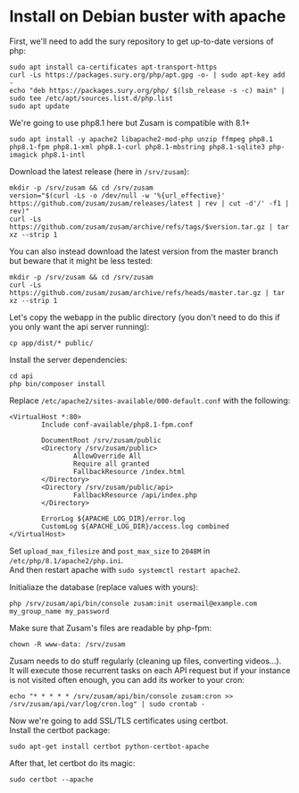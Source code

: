 Install on Debian buster with apache
====================================

First, we'll need to add the sury repository to get up-to-date versions of php:
```
sudo apt install ca-certificates apt-transport-https
curl -Ls https://packages.sury.org/php/apt.gpg -o- | sudo apt-key add -
echo "deb https://packages.sury.org/php/ $(lsb_release -s -c) main" | sudo tee /etc/apt/sources.list.d/php.list
sudo apt update
```

We're going to use php8.1 here but Zusam is compatible with 8.1+
```
sudo apt install -y apache2 libapache2-mod-php unzip ffmpeg php8.1 php8.1-fpm php8.1-xml php8.1-curl php8.1-mbstring php8.1-sqlite3 php-imagick php8.1-intl
```

Download the latest release (here in `/srv/zusam`):
```
mkdir -p /srv/zusam && cd /srv/zusam
version="$(curl -Ls -o /dev/null -w '%{url_effective}' https://github.com/zusam/zusam/releases/latest | rev | cut -d'/' -f1 | rev)"
curl -Ls https://github.com/zusam/zusam/archive/refs/tags/$version.tar.gz | tar xz --strip 1
```

You can also instead download the latest version from the master branch but beware that it might be less tested:
```
mkdir -p /srv/zusam && cd /srv/zusam
curl -Ls https://github.com/zusam/zusam/archive/refs/heads/master.tar.gz | tar xz --strip 1
```

Let's copy the webapp in the public directory (you don't need to do this if you only want the api server running):
```
cp app/dist/* public/
```

Install the server dependencies:
```
cd api
php bin/composer install
```

Replace `/etc/apache2/sites-available/000-default.conf` with the following:
```
<VirtualHost *:80>
        Include conf-available/php8.1-fpm.conf

        DocumentRoot /srv/zusam/public
        <Directory /srv/zusam/public>
                AllowOverride All
                Require all granted
                FallbackResource /index.html
        </Directory>
        <Directory /srv/zusam/public/api>
                FallbackResource /api/index.php
        </Directory>

        ErrorLog ${APACHE_LOG_DIR}/error.log
        CustomLog ${APACHE_LOG_DIR}/access.log combined
</VirtualHost>
```

Set `upload_max_filesize` and `post_max_size` to `2048M` in `/etc/php/8.1/apache2/php.ini`.  
And then restart apache with `sudo systemctl restart apache2`.

Initialiaze the database (replace values with yours):
```
php /srv/zusam/api/bin/console zusam:init usermail@example.com my_group_name my_password
```

Make sure that Zusam's files are readable by php-fpm:
```
chown -R www-data: /srv/zusam
```

Zusam needs to do stuff regularly (cleaning up files, converting videos...).  
It will execute those recurrent tasks on each API request but if your instance is not visited often enough, you can add its worker to your cron:
```
echo "* * * * * /srv/zusam/api/bin/console zusam:cron >> /srv/zusam/api/var/log/cron.log" | sudo crontab -
```

Now we're going to add SSL/TLS certificates using certbot.  
Install the certbot package:
```
sudo apt-get install certbot python-certbot-apache
```

After that, let certbot do its magic:
```
sudo certbot --apache
```
